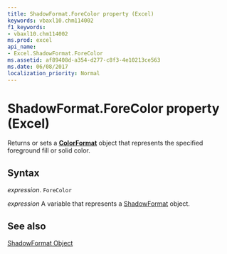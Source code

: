 ```yaml
---
title: ShadowFormat.ForeColor property (Excel)
keywords: vbaxl10.chm114002
f1_keywords:
- vbaxl10.chm114002
ms.prod: excel
api_name:
- Excel.ShadowFormat.ForeColor
ms.assetid: af89408d-a354-d277-c8f3-4e10213ce563
ms.date: 06/08/2017
localization_priority: Normal
---
```



# ShadowFormat.ForeColor property (Excel)

Returns or sets a  **[ColorFormat](Excel.ColorFormat.md)** object that represents the specified foreground fill or solid color.


## Syntax

_expression_. `ForeColor`

_expression_ A variable that represents a [ShadowFormat](./Excel.ShadowFormat.md) object.


## See also


[ShadowFormat Object](Excel.ShadowFormat.md)

